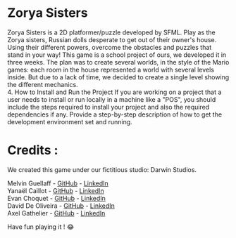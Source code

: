 # Zorya Sisters  
Zorya Sisters is a 2D platformer/puzzle developed by SFML. Play as the Zorya sisters, Russian dolls desperate to get out of their owner's house. Using their different powers, overcome the obstacles and puzzles that stand in your way!
This game is a school project of ours, we developed it in three weeks. The plan was to create several worlds, in the style of the Mario games: each room in the house represented a world with several levels inside. But due to a lack of time, we decided to create a single level showing the different mechanics.  
4. How to Install and Run the Project
If you are working on a project that a user needs to install or run locally in a machine like a "POS", you should include the steps required to install your project and also the required dependencies if any.
Provide a step-by-step description of how to get the development environment set and running.

# Credits :  

We created this game under our fictitious studio: Darwin Studios.

Melvin Guellaff - [GitHub](https://github.com/Mguellaff) - [LinkedIn](https://www.linkedin.com/in/melvin-guellaff-353628202/)  
Yanaël Caillot - [GitHub](https://github.com/Dranemo) - [LinkedIn](https://www.linkedin.com/in/ycaillot/)  
Evan Choquet - [GitHub](https://github.com/Snip2Fou) - [LinkedIn](https://www.linkedin.com/in/evan-choquet-a9031b265/)  
David De Oliveira - [GitHub](https://github.com/Vindiss) - [LinkedIn](https://www.linkedin.com/in/david-de-oliveira-bb48941b0/)  
Axel Gathelier - [GitHub](https://github.com/GolfOcean334) - [LinkedIn](https://www.linkedin.com/in/axel-gathelier-13198b252/)  

Have fun playing it ! :joy:
